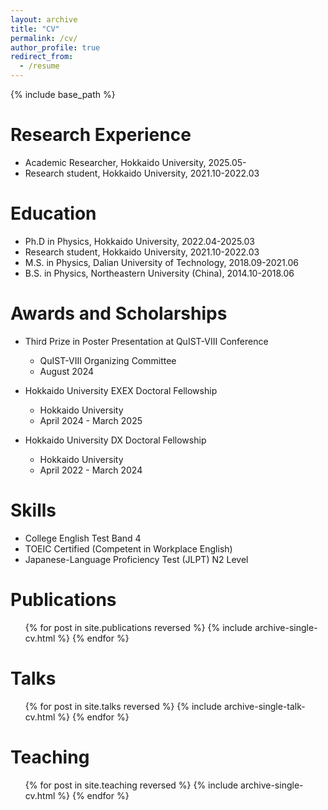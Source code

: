 ```yaml
---
layout: archive
title: "CV"
permalink: /cv/
author_profile: true
redirect_from:
  - /resume
---
```


{% include base_path %}

Research Experience
======
* Academic Researcher, Hokkaido University, 2025.05-
* Research student, Hokkaido University, 2021.10-2022.03

Education
======
* Ph.D in Physics, Hokkaido University, 2022.04-2025.03
* Research student, Hokkaido University, 2021.10-2022.03
* M.S. in Physics, Dalian University of Technology, 2018.09-2021.06
* B.S. in Physics, Northeastern University (China), 2014.10-2018.06

Awards and Scholarships
======

* Third Prize in Poster Presentation at QuIST-VIII Conference
  * QuIST-VIII Organizing Committee
  * August 2024

* Hokkaido University EXEX Doctoral Fellowship
  * Hokkaido University
  * April 2024 - March 2025

* Hokkaido University DX Doctoral Fellowship
  * Hokkaido University
  * April 2022 - March 2024

Skills
======
* College English Test Band 4
* TOEIC Certified (Competent in Workplace English)
* Japanese-Language Proficiency Test (JLPT) N2 Level 

Publications
======
  <ul>{% for post in site.publications reversed %}
    {% include archive-single-cv.html %}
  {% endfor %}</ul>
  
Talks
======
  <ul>{% for post in site.talks reversed %}
    {% include archive-single-talk-cv.html  %}
  {% endfor %}</ul>
  
Teaching
======
  <ul>{% for post in site.teaching reversed %}
    {% include archive-single-cv.html %}
  {% endfor %}</ul>
  
